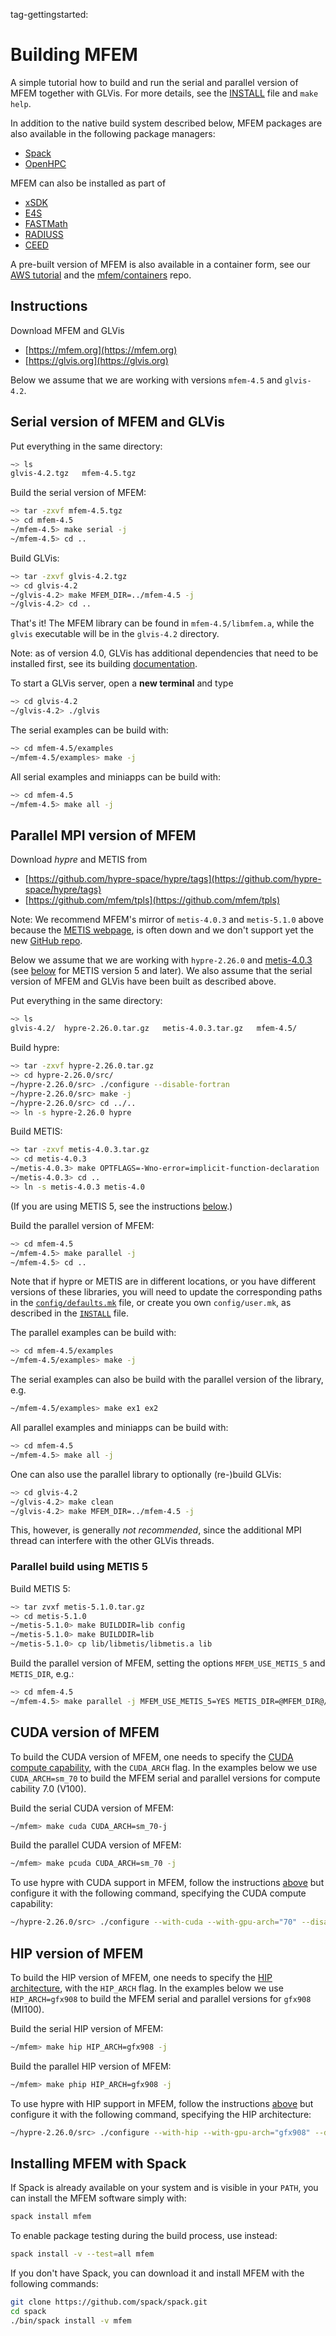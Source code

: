 tag-gettingstarted:

# Building MFEM

A simple tutorial how to build and run the serial and parallel version of MFEM
together with GLVis. For more details, see the
[INSTALL](https://raw.githubusercontent.com/mfem/mfem/master/INSTALL) file and
`make help`.

In addition to the native build system described below, MFEM packages are
also available in the following package managers:

- [Spack](https://github.com/spack/spack)
- [OpenHPC](https://openhpc.community/downloads)

MFEM can also be installed as part of

- [xSDK](https://xsdk.info)
- [E4S](https://e4s-project.github.io)
- [FASTMath](https://scidac5-fastmath.lbl.gov)
- [RADIUSS](https://software.llnl.gov/radiuss)
- [CEED](https://ceed.exascaleproject.org/software)

A pre-built version of MFEM is also available in a container form, see our
[AWS tutorial](tutorial/index.md) and the
[mfem/containers](https://github.com/mfem/containers) repo.

## Instructions

Download MFEM and GLVis

  - [https://mfem.org](https://mfem.org)
  - [https://glvis.org](https://glvis.org)

Below we assume that we are working with versions `mfem-4.5` and `glvis-4.2`.

## Serial version of MFEM and GLVis

Put everything in the same directory:
```sh
~> ls
glvis-4.2.tgz   mfem-4.5.tgz
```

Build the serial version of MFEM:
```sh
~> tar -zxvf mfem-4.5.tgz
~> cd mfem-4.5
~/mfem-4.5> make serial -j
~/mfem-4.5> cd ..
```

Build GLVis:
```sh
~> tar -zxvf glvis-4.2.tgz
~> cd glvis-4.2
~/glvis-4.2> make MFEM_DIR=../mfem-4.5 -j
~/glvis-4.2> cd ..
```

That's it! The MFEM library can be found in `mfem-4.5/libmfem.a`, while the
`glvis` executable will be in the `glvis-4.2` directory.

Note: as of version 4.0, GLVis has additional dependencies that need to be installed
first, see its building [documentation](https://glvis.org/building/).

To start a GLVis server, open a **new terminal** and type
```sh
~> cd glvis-4.2
~/glvis-4.2> ./glvis
```

The serial examples can be build with:
```sh
~> cd mfem-4.5/examples
~/mfem-4.5/examples> make -j
```

All serial examples and miniapps can be build with:
```sh
~> cd mfem-4.5
~/mfem-4.5> make all -j
```

## Parallel MPI version of MFEM

Download *hypre* and METIS from

  - [https://github.com/hypre-space/hypre/tags](https://github.com/hypre-space/hypre/tags)
  - [https://github.com/mfem/tpls](https://github.com/mfem/tpls)

Note: We recommend MFEM's mirror of `metis-4.0.3` and `metis-5.1.0` above because the
[METIS webpage](http://glaros.dtc.umn.edu/gkhome/metis/metis/overview),
is often down and we don't support yet the new
[GitHub repo](https://github.com/KarypisLab/METIS).

Below we assume that we are working with `hypre-2.26.0` and [metis-4.0.3](https://github.com/mfem/tpls/raw/gh-pages/metis-4.0.3.tar.gz)
(see [below](#parallel-build-using-metis-5) for METIS version 5 and later). We also assume that the serial version
of MFEM and GLVis have been built as described above.

Put everything in the same directory:
```sh
~> ls
glvis-4.2/  hypre-2.26.0.tar.gz   metis-4.0.3.tar.gz   mfem-4.5/
```

Build hypre:
```sh
~> tar -zxvf hypre-2.26.0.tar.gz
~> cd hypre-2.26.0/src/
~/hypre-2.26.0/src> ./configure --disable-fortran
~/hypre-2.26.0/src> make -j
~/hypre-2.26.0/src> cd ../..
~> ln -s hypre-2.26.0 hypre
```

Build METIS:
```sh
~> tar -zxvf metis-4.0.3.tar.gz
~> cd metis-4.0.3
~/metis-4.0.3> make OPTFLAGS=-Wno-error=implicit-function-declaration
~/metis-4.0.3> cd ..
~> ln -s metis-4.0.3 metis-4.0
```

(If you are using METIS 5, see the instructions
[below](#parallel-build-using-metis-5).)

Build the parallel version of MFEM:
```sh
~> cd mfem-4.5
~/mfem-4.5> make parallel -j
~/mfem-4.5> cd ..
```

Note that if hypre or METIS are in different locations, or you have different
versions of these libraries, you will need to update the corresponding paths in
the
[`config/defaults.mk`](https://raw.githubusercontent.com/mfem/mfem/master/config/defaults.mk)
file, or create you own `config/user.mk`, as described in the
[`INSTALL`](https://raw.githubusercontent.com/mfem/mfem/master/INSTALL) file.

The parallel examples can be build with:
```sh
~> cd mfem-4.5/examples
~/mfem-4.5/examples> make -j
```

The serial examples can also be build with the parallel version of the library,
e.g.
```sh
~/mfem-4.5/examples> make ex1 ex2
```

All parallel examples and miniapps can be build with:
```sh
~> cd mfem-4.5
~/mfem-4.5> make all -j
```

One can also use the parallel library to optionally (re-)build GLVis:
```sh
~> cd glvis-4.2
~/glvis-4.2> make clean
~/glvis-4.2> make MFEM_DIR=../mfem-4.5 -j
```
This, however, is generally _not recommended_, since the additional MPI thread
can interfere with the other GLVis threads.

### Parallel build using METIS 5

Build METIS 5:
```sh
~> tar zvxf metis-5.1.0.tar.gz
~> cd metis-5.1.0
~/metis-5.1.0> make BUILDDIR=lib config
~/metis-5.1.0> make BUILDDIR=lib
~/metis-5.1.0> cp lib/libmetis/libmetis.a lib
```

Build the parallel version of MFEM, setting the options `MFEM_USE_METIS_5` and
`METIS_DIR`, e.g.:
```sh
~> cd mfem-4.5
~/mfem-4.5> make parallel -j MFEM_USE_METIS_5=YES METIS_DIR=@MFEM_DIR@/../metis-5.1.0
```

## CUDA version of MFEM
To build the CUDA version of MFEM, one needs to specify the [CUDA compute capability](https://developer.nvidia.com/cuda-gpus#compute), with the `CUDA_ARCH` flag. In the examples below we use `CUDA_ARCH=sm_70` to build the MFEM serial and parallel versions for compute cability 7.0 (V100).

Build the serial CUDA version of MFEM:
```sh
~/mfem> make cuda CUDA_ARCH=sm_70-j
```

Build the parallel CUDA version of MFEM:
```sh
~/mfem> make pcuda CUDA_ARCH=sm_70 -j
```

To use hypre with CUDA support in MFEM, follow the instructions [above](#parallel-mpi-version-of-mfem) but configure it with the following command, specifying the CUDA compute capability:

```sh
~/hypre-2.26.0/src> ./configure --with-cuda --with-gpu-arch="70" --disable-fortran
```

## HIP version of MFEM
To build the HIP version of MFEM, one needs to specify the [HIP architecture](https://llvm.org/docs/AMDGPUUsage.html#processors), with the `HIP_ARCH` flag. In the examples below we use `HIP_ARCH=gfx908` to build the MFEM serial and parallel versions for `gfx908` (MI100).

Build the serial HIP version of MFEM:
```sh
~/mfem> make hip HIP_ARCH=gfx908 -j
```

Build the parallel HIP version of MFEM:
```sh
~/mfem> make phip HIP_ARCH=gfx908 -j
```

To use hypre with HIP support in MFEM, follow the instructions [above](#parallel-mpi-version-of-mfem) but configure it with the following command, specifying the HIP architecture:

```sh
~/hypre-2.26.0/src> ./configure --with-hip --with-gpu-arch="gfx908" --disable-fortran
```

## Installing MFEM with Spack
If Spack is already available on your system and is visible in your `PATH`, you can install the MFEM software simply with:
```sh
spack install mfem
```
To enable package testing during the build process, use instead:
```sh
spack install -v --test=all mfem
```
If you don't have Spack, you can download it and install MFEM with the following commands:
```sh
git clone https://github.com/spack/spack.git
cd spack
./bin/spack install -v mfem
```
